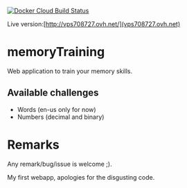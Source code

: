[![Docker Cloud Build Status](https://img.shields.io/docker/cloud/build/klementc/memorytraining)](https://hub.docker.com/r/klementc/memorytraining)

Live version:[http://vps708727.ovh.net/](vps708727.ovh.net)

# memoryTraining

Web application to train your memory skills.

## Available challenges

- Words (en-us only for now)
- Numbers (decimal and binary)


# Remarks

Any remark/bug/issue is welcome ;).

My first webapp, apologies for the disgusting code.
